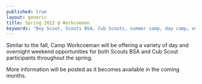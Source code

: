 ```yaml
---
published: true
layout: generic
title: Spring 2022 @ Workcoeman
keywords: "Boy Scout, Scouts BSA, Cub Scouts, summer camp, day camp, overview, Scouting, Spring 2022, Overnight Camping, Merit Badges"
---
```


Similar to the fall, Camp Workcoeman will be offering a variety of day and overnight weekend opportunities for both Scouts BSA and Cub Scout participants throughout the spring.

More information will be posted as it becomes available in the coming months.
